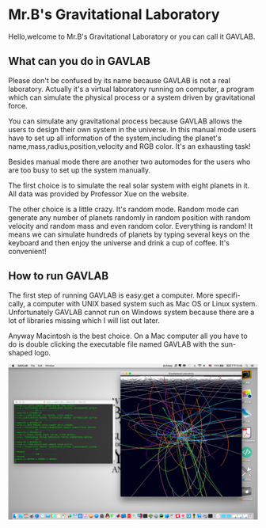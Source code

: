 # Mr.B's Gravitational Laboratory

Hello,welcome to Mr.B's Gravitational Laboratory or you can call it GAVLAB.

## What can you do in GAVLAB

Please don't be confused by its name because GAVLAB is not a real laboratory.
Actually it's a virtual laboratory running on computer, a program which can simulate 
the physical process or a system driven by gravitational force.

You can simulate any gravitational process because GAVLAB allows the users to
design their own system in the universe.
In this manual mode users have to set up all information of the system,including the planet's name,mass,radius,position,velocity and RGB color.
It's an exhausting task!

Besides manual mode there are another two automodes for the users who are too busy to set up the system manually.

The first choice is to simulate the real solar system with eight planets in it.
All data was provided by Professor Xue on the website.

The other choice is a little crazy.
It's random mode.
Random mode can generate any number of planets randomly in random position with random velocity and random mass and even random color.
Everything is random!
It means we can simulate hundreds of planets 
by typing several keys on the keyboard and then enjoy the universe and drink a cup of coffee.
It's convenient!

## How to run GAVLAB

The first step of running GAVLAB is easy:get a computer. More specifi- cally, a computer with UNIX based system such as Mac OS or Linux system. Unfortunately GAVLAB cannot run on Windows system because there
are a lot of libraries missing which I will list out later.

Anyway Macintosh is the best choice. On a Mac computer all you have to do
is double clicking the executable file named GAVLAB with the sun-shaped logo.

![](/TEX/100.png?raw=true "Optional Title")
